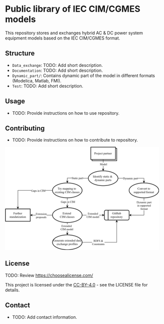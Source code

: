 # Public library of IEC CIM/CGMES models

This repository stores and exchanges hybrid AC & DC power system equipment models based on the IEC CIM/CGMES format.

## Structure

- `Data_exchange`: TODO: Add short description.
- `Documentation`: TODO: Add short description.
- `Dynamic_part/`: Contains dynamic part of the model in different formats (Modelica, Matlab, FMI).
- `Test`: TODO: Add short description.


## Usage

 - TODO: Provide instructions on how to use repository.

## Contributing

 - TODO: Provide instructions on how to contribute to repository.

 ![Workflow to contribute model](Documentation/Resources/Images/workflow.svg "Workflow to contribute model")

 ## License

 TODO: Review https://choosealicense.com/

This project is licensed under the [CC-BY-4.0](LICENSE) - see the LICENSE file for details.

## Contact

 - TODO: Add contact information.